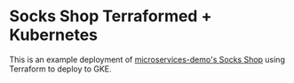 # Socks Shop Terraformed + Kubernetes

This is an example deployment of [microservices-demo's Socks Shop](https://github.com/microservices-demo/microservices-demo) using Terraform to deploy to GKE.
